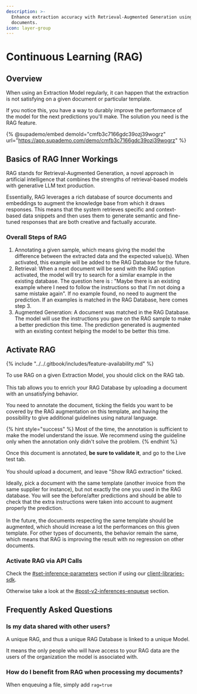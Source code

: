 ```yaml
---
description: >-
  Enhance extraction accuracy with Retrieval-Augmented Generation using your own
  documents.
icon: layer-group
---
```


# Continuous Learning (RAG)

## Overview

When using an Extraction Model regularly, it can happen that the extraction is not satisfying on a given document or particular template.

If you notice this, you have a way to durably improve the performance of the model for the next predictions you'll make. The solution you need is the RAG feature.

{% @supademo/embed demoId="cmfb3c7166gdc39ozj39wogrz" url="https://app.supademo.com/demo/cmfb3c7166gdc39ozj39wogrz" %}

## Basics of RAG Inner Workings

RAG stands for Retrieval-Augmented Generation, a novel approach in artificial intelligence that combines the strengths of retrieval-based models with generative LLM text production.

Essentially, RAG leverages a rich database of source documents and embeddings to augment the knowledge base from which it draws responses. This means that the system retrieves specific and context-based data snippets and then uses them to generate semantic and fine-tuned responses that are both creative and factually accurate.

### Overall Steps of RAG

1. Annotating a given sample, which means giving the model the difference between the extracted data and the expected value(s). When activated, this example will be added to the RAG Database for the future.
2. Retrieval: When a next document will be send with the RAG option activated, the model will try to search for a similar example in the existing database. The question here is : "Maybe there is an existing example where I need to follow the instructions so that I'm not doing a same mistake again".  If no example found, no need to augment the prediction. If an examples is matched in the RAG Database, here comes step 3.
3. Augmented Generation: A document was matched in the RAG Database. The model will use the instructions you gave on the RAG sample to make a better prediction this time. The prediction generated is augmented with an existing context helping the model to be better this time.

## Activate RAG

{% include "../../.gitbook/includes/feature-availability.md" %}

To use RAG on a given Extraction Model, you should click on the RAG tab. \
\
This tab allows you to enrich your RAG Database by uploading a document with an unsatisfying behavior.

You need to annotate the document, ticking the fields you want to be covered by the RAG augmentation on this template, and having the possibility to give additional guidelines using natural language.

{% hint style="success" %}
Most of the time, the annotation is sufficient to make the model understand the issue. We recommend using the guideline only when the annotation only didn't solve the problem.
{% endhint %}

Once this document is annotated, **be sure to validate it**, and go to the Live test tab.\
\
You should upload a document, and leave "Show RAG extraction" ticked.

Ideally, pick a document with the same template (another invoice from the same supplier for instance), but not exactly the one you used in the RAG database. You will see the before/after predictions and should be able to check that the extra instructions were taken into account to augment properly the prediction.\
\
In the future, the documents respecting the same template should be augmented, which should increase a lot the performances on this given template. For other types of documents, the behavior remain the same, which means that RAG is improving the result with no regression on other documents.

### Activate RAG via API Calls

Check the [#set-inference-parameters](../../integrations/client-libraries-sdk/configure-the-client.md#set-inference-parameters "mention") section if using our [client-libraries-sdk](../../integrations/client-libraries-sdk/ "mention").

Otherwise take a look at the [#post-v2-inferences-enqueue](../../integrations/api-reference.md#post-v2-inferences-enqueue "mention") section.

## Frequently Asked Questions

### Is my data shared with other users?

A unique RAG, and thus a unique RAG Database is linked to a unique Model.

It means the only people who will have access to your RAG data are the users of the organization the model is associated with.

### How do I benefit from RAG when processing my documents?

When enqueuing a file, simply add `rag=true`&#x20;
